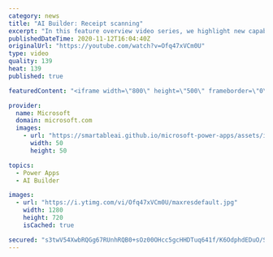 ```yaml
---
category: news
title: "AI Builder: Receipt scanning"
excerpt: "In this feature overview video series, we highlight new capabilities included in the latest update to AI Builder.  Receipt scanning is a new AI Builder feature that processes receipts to identify and extract information. The AI model identifies receipt data, merchant information, total price, and taxes"
publishedDateTime: 2020-11-12T16:04:40Z
originalUrl: "https://youtube.com/watch?v=Ofq47xVCm0U"
type: video
quality: 139
heat: 139
published: true

featuredContent: "<iframe width=\"800\" height=\"500\" frameborder=\"0\" src=\"https://www.youtube.com/embed/Ofq47xVCm0U\" allow=\"accelerometer; autoplay; encrypted-media; gyroscope; picture-in-picture\" allowfullscreen></iframe>"

provider:
  name: Microsoft
  domain: microsoft.com
  images:
    - url: "https://smartableai.github.io/microsoft-power-apps/assets/images/organizations/microsoft.com-50x50.jpg"
      width: 50
      height: 50

topics:
  - Power Apps
  - AI Builder

images:
  - url: "https://i.ytimg.com/vi/Ofq47xVCm0U/maxresdefault.jpg"
    width: 1280
    height: 720
    isCached: true

secured: "s3twV54XwbRQGg67RUnhRQB0+sOz00OHcc5gcHHDTuq641f/K6OdphdEDuO/S/Cte5iLicP6YHcqhW+NTDEapd89vTv4R78IEStzaeuCU++Tek3hjCxpfwdH1DJWOd4sghCsKxn2vcIA7ram4ypiB8gVB/XXM6dUWMtuOD8drNi8MLidWxVs5c77ndpp2Gve6dUMKNLf7eKidkJqrSIbRiMfubPRA0h/E6XrQWROLlDsKuuIvV86EMBaMNPbnR3qIr4oEUbjkNHZ1jKRO+zQJ/6NExtlr4pkiCkS0yILllgOc4OtVfS48SSsfOa8BZREWLUaOIiTrPcgUpTi2MywFPId8stTQxuGxHWoQj13dPR425Sv4oughWW+A5Me69DmO6NuvFYc8Mc+tO33r7OpFkU4uIfw3YOvOmTFAwX8jFz2LKD32iDTLQ2CdZy2b0rl;JRAktKPfhVFE1AjmZTLVMA=="
---
```



